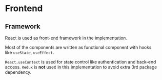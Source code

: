 # Frontend
## Framework
React is used as front-end framework in the implementation.

Most of the components are written as functional component with hooks like `useState`, `useEffect`.

`React.useContext` is used for state control like authentication and back-end access. `Redux` is **not** used in this implementation to avoid extra 3rd package dependency.